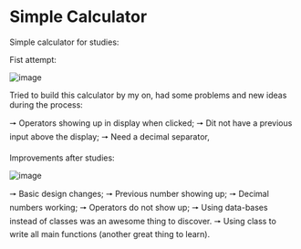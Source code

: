 ﻿# Simple Calculator


Simple calculator for studies:

Fist attempt:

![image](https://user-images.githubusercontent.com/100095863/166071067-d7017ebd-9a82-48e3-b210-1e3deb3abd14.png)

Tried to build this calculator by my on, had some problems and new ideas during the process:

  🠖 Operators showing up in display when clicked;
  🠖 Dit not have a previous input above the display;
  🠖 Need a decimal separator,

Improvements after studies:

![image](https://user-images.githubusercontent.com/100095863/166071130-fa28946a-3ba7-4b2d-a51b-a7875b96a2a6.png)

  🠖 Basic design changes;
  🠖 Previous number showing up;
  🠖 Decimal numbers working;
  🠖 Operators do not show up;
  🠖 Using data-bases instead of classes was an awesome thing to discover.
  🠖 Using class to write all main functions (another great thing to learn).
